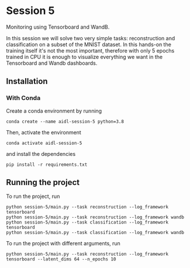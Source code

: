 # Session 5
Monitoring using Tensorboard and WandB. 

In this session we will solve two very simple tasks: reconstruction and classification
on a subset of the MNIST dataset. In this hands-on the training itself it's not the most important, therefore with only 
5 epochs trained in CPU it is enough to visualize everything we want in the Tensorboard and Wandb dashboards.
## Installation
### With Conda
Create a conda environment by running
```
conda create --name aidl-session-5 python=3.8
```
Then, activate the environment
```
conda activate aidl-session-5
```
and install the dependencies
```
pip install -r requirements.txt
```
## Running the project

To run the project, run
```
python session-5/main.py --task reconstruction --log_framework tensorboard
python session-5/main.py --task reconstruction --log_framework wandb
python session-5/main.py --task classification --log_framework tensorboard
python session-5/main.py --task classification --log_framework wandb
```
To run the project with different arguments, run
```
python session-5/main.py --task reconstruction --log_framework tensorboard --latent_dims 64 --n_epochs 10
```
